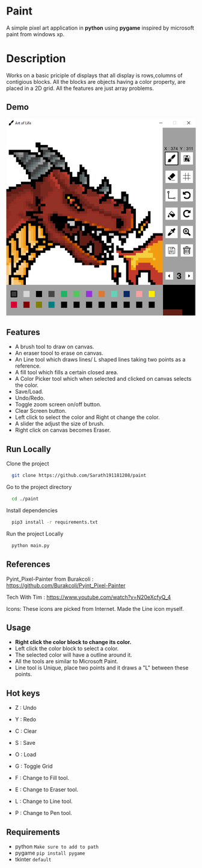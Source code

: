 
# Paint

A simple pixel art application in **python** using **pygame** inspired by microsoft paint from windows xp.

# Description

Works on a basic priciple of displays that all display is rows,columns of contigious blocks.
All the blocks are objects having a color property, are placed in a 2D grid. All the features are just array problems.

## Demo

![Image](https://github.com/Sarath191181208/paint/blob/master/images/Screenshot.png)

  
## Features

- A brush tool to draw on canvas.
- An eraser toool to erase on canvas.
- An Line tool which draws lines/ L shaped lines taking two points as a reference.
- A fill tool which fills a certain closed area.
- A Color Picker tool which when selected and clicked on canvas selects the color. 
- Save/Load.
- Undo/Redo.
- Toggle zoom screen on/off button.
- Clear Screen button.
- Left click to select the color and Right ot change the color.
- A slider the adjust the size of brush.
- Right click on canvas becomes Eraser.
  
## Run Locally

Clone the project

```bash
  git clone https://github.com/Sarath191181208/paint
```

Go to the project directory

```bash
  cd ./paint
```

Install dependencies

```bash
  pip3 install -r requirements.txt
```

Run the project Locally

```bash
  python main.py
```

  ## References

Pyint_Pixel-Painter from Burakcoli : https://github.com/Burakcoli/Pyint_Pixel-Painter

Tech With Tim : https://www.youtube.com/watch?v=N20eXcfyQ_4

Icons:
These icons are picked from Internet.
Made the Line icon myself.
## Usage
 - **Right click the color block to change its color.**
 - Left click the color block to select a color.
 - The selected color will have a outline around it.
 - All the tools are similar to Microsoft Paint.
 - Line tool is Unique, place two points and it draws a "L" between these points.
 
 
## Hot keys

- Z : Undo
- Y : Redo
- C : Clear
- S : Save
- O : Load
- G : Toggle Grid

- F : Change to Fill tool.
- E : Change to Eraser tool.
- L : Change to Line tool.
- P : Change to Pen tool.

## Requirements
- python ``` Make sure to add to path ```
- pygame  ``` pip install pygame ```
- tkinter ``` default ```

  